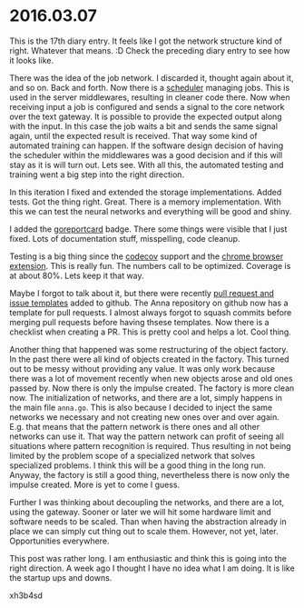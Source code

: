 # 2016.03.07
This is the 17th diary entry. It feels like I got the network structure kind of
right. Whatever that means. :D Check the preceding diary entry to see how it
looks like.

There was the idea of the job network. I discarded it, thought again about it,
and so on. Back and forth. Now there is a
[scheduler](https://godoc.org/github.com/xh3b4sd/anna/scheduler) managing jobs.
This is used in the server middlewares, resulting in cleaner code there. Now
when receiving input a job is configured and sends a signal to the core network
over the text gateway. It is possible to provide the expected output along with
the input. In this case the job waits a bit and sends the same signal again,
until the expected result is received. That way some kind of automated training
can happen. If the software design decision of having the scheduler within the
middlewares was a good decision and if this will stay as it is will turn out.
Lets see. With all this, the automated testing and training went a big step
into the right direction.

In this iteration I fixed and extended the storage implementations. Added
tests. Got the thing right. Great. There is a memory implementation. With this
we can test the neural networks and everything will be good and shiny.

I added the
[goreportcard](https://goreportcard.com/report/github.com/xh3b4sd/anna) badge.
There some things were visible that I just fixed. Lots of documentation stuff,
misspelling, code cleanup.

Testing is a big thing since the
[codecov](https://codecov.io/github/xh3b4sd/anna) support and the [chrome
browser
extension](https://chrome.google.com/webstore/detail/codecov-extension/keefkhehidemnokodkdkejapdgfjmijf).
This is really fun. The numbers call to be optimized. Coverage is at about 80%.
Lets keep it that way.

Maybe I forgot to talk about it, but there were recently [pull request and issue templates](https://github.com/blog/2111-issue-and-pull-request-templates)
added to github. The Anna repository on github now has a template for pull
requests. I almost always forgot to squash commits before merging pull requests
before having thsese templates. Now there is a checklist when creating a PR.
This is pretty cool and helps a lot. Cool thing.

Another thing that happened was some restructuring of the object factory. In
the past there were all kind of objects created in the factory. This turned out
to be messy without providing any value. It was only work because there was a
lot of movement recently when new objects arose and old ones passed by. Now
there is only the impulse created. The factory is more clean now. The
initialization of networks, and there are a lot, simply happens in the main
file `anna.go`. This is also because I decided to inject the same networks we
necessary and not creating new ones over and over again. E.g. that means that
the pattern network is there ones and all other networks can use it. That way
the pattern network can profit of seeing all situations where pattern
recognition is required. Thus resulting in not being limited by the problem
scope of a specialized network that solves specialized problems. I think this
will be a good thing in the long run. Anyway, the factory is still a good
thing, nevertheless there is now only the impulse created. More is yet to come
I guess.

Further I was thinking about decoupling the networks, and there are a lot,
using the gateway. Sooner or later we will hit some hardware limit and software
needs to be scaled. Than when having the abstraction already in place we can
simply cut thing out to scale them. However, not yet, later. Opportunities
everywhere.

This post was rather long. I am enthusiastic and think this is going into the
right direction. A week ago I thought I have no idea what I am doing. It is
like the startup ups and downs.

xh3b4sd
